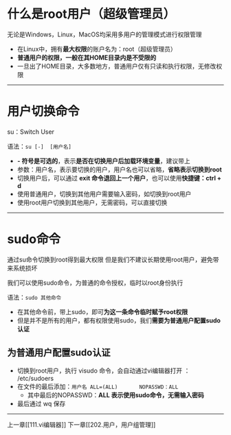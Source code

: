 # 什么是root用户（超级管理员）

无论是Windows，Linux，MacOS均采用多用户的管理模式进行权限管理
- 在Linux中，拥有**最大权限**的账户名为：root（超级管理员）
- **普通用户的权限，一般在其HOME目录内是不受限的**
- 一旦出了HOME目录，大多数地方，普通用户仅有只读和执行权限，无修改权限

---

# 用户切换命令

su：Switch User

语法：`su [-]  [用户名]`
- **- 符号是可选的**，表示**是否在切换用户后加载环境变量**，建议带上
- 参数：用户名，表示要切换的用户，用户名也可以省略，**省略表示切换到root**
- 切换用户后，可以通过 **exit 命令退回上一个用户**，也可以使用**快捷键：ctrl + d**
- 使用普通用户，切换到其他用户需要输入密码，如切换到root用户
- 使用root用户切换到其他用户，无需密码，可以直接切换

---

# sudo命令

通过su命令切换到root得到最大权限
但是我们不建议长期使用root用户，避免带来系统损坏

我们可以使用sudo命令，为普通的命令授权，临时以root身份执行

语法：`sudo 其他命令`
- 在其他命令前，带上sudo，即可**为这一条命令临时赋予root权限**
- 但是并不是所有的用户，都有权限使用sudo，我们**需要为普通用户配置sudo认证**

## 为普通用户配置sudo认证

- 切换到root用户，执行 visudo 命令，会自动通过vi编辑器打开 ： /etc/sudoers
- 在文件的最后添加：`用户名 ALL=(ALL)       NOPASSWD：ALL`
	- 其中最后的NOPASSWD：**ALL 表示使用sudo命令，无需输入密码**
- 最后通过 wq 保存

---

上一章[[111.vi编辑器]]
下一章[[202.用户，用户组管理]]
